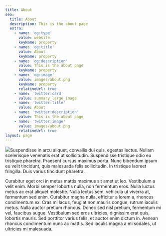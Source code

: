 ```yaml
---
title: About
seo:
  title: About
  description: This is the about page
  extra:
    - name: 'og:type'
      value: website
      keyName: property
    - name: 'og:title'
      value: About
      keyName: property
    - name: 'og:description'
      value: This is the about page
      keyName: property
    - name: 'og:image'
      value: images/about.png
      keyName: property
      relativeUrl: true
    - name: 'twitter:card'
      value: summary_large_image
    - name: 'twitter:title'
      value: About
    - name: 'twitter:description'
      value: This is the about page
    - name: 'twitter:image'
      value: images/about.png
      relativeUrl: true
layout: page
---
```

![](/images/photo2.png)Suspendisse in arcu aliquet, convallis dui quis, egestas lectus. Nullam scelerisque venenatis erat ut sollicitudin. Suspendisse tristique odio eu tristique pharetra. Praesent cursus maximus porta. Nunc bibendum ipsum eu velit tincidunt, quis malesuada felis sollicitudin. In tristique laoreet fringilla. Duis varius tincidunt pharetra.

Curabitur eget orci in metus mattis maximus sit amet ut leo. Vestibulum a velit enim. Morbi semper lobortis nulla, non fermentum eros. Nulla luctus metus ac erat aliquet molestie. Nulla lectus sem, vehicula ut viverra at, fermentum sed enim. Curabitur magna nulla, efficitur a lorem a, rhoncus condimentum ex. Cras mi lacus, feugiat non mauris congue, rutrum iaculis metus. Nulla auctor pretium rhoncus. Donec sed nisl pretium, fermentum mi vel, faucibus augue. Vestibulum sed eros ultricies, dignissim erat quis, lobortis mauris. Sed porttitor varius felis, et auctor enim dictum in. Aenean rhoncus condimentum nunc ac mattis. Sed iaculis magna a mi sodales, ut ultricies mi malesuada.
